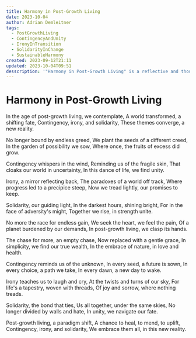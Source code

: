 ```yaml
---
title: Harmony in Post-Growth Living
date: 2023-10-04
author: Adrian Demleitner
tags:
  - PostGrowthLiving
  - ContingencyAndUnity
  - IronyInTransition
  - SolidarityInChange
  - SustainableHarmony
created: 2023-09-12T21:11
updated: 2023-10-04T09:51
desscription: '"Harmony in Post-Growth Living" is a reflective and thought-provoking poem that explores the transformative era of post-growth living, where humanity shifts its focus from endless material consumption to a more sustainable and mindful way of life. The poem delves into the themes of contingency, irony, and solidarity, highlighting the fragility and uncertainty of our world, the paradoxes we face, and the importance of coming together in unity to navigate this new reality. It celebrates the beauty of simplicity, our connection with nature, and the profound shift in values that characterize this changing world.'
---
```

# Harmony in Post-Growth Living

In the age of post-growth living, we contemplate,
A world transformed, a shifting fate,
Contingency, irony, and solidarity,
These themes converge, a new reality.

No longer bound by endless greed,
We plant the seeds of a different creed,
In the garden of possibility we sow,
Where once, the fruits of excess did grow.

Contingency whispers in the wind,
Reminding us of the fragile skin,
That cloaks our world in uncertainty,
In this dance of life, we find unity.

Irony, a mirror reflecting back,
The paradoxes of a world off track,
Where progress led to a precipice steep,
Now we tread lightly, our promises to keep.

Solidarity, our guiding light,
In the darkest hours, shining bright,
For in the face of adversity's might,
Together we rise, in strength unite.

No more the race for endless gain,
We seek the heart, we feel the pain,
Of a planet burdened by our demands,
In post-growth living, we clasp its hands.

The chase for more, an empty chase,
Now replaced with a gentle grace,
In simplicity, we find our true wealth,
In the embrace of nature, in love and health.

Contingency reminds us of the unknown,
In every seed, a future is sown,
In every choice, a path we take,
In every dawn, a new day to wake.

Irony teaches us to laugh and cry,
At the twists and turns of our sky,
For life's a tapestry, woven with threads,
Of joy and sorrow, where nothing treads.

Solidarity, the bond that ties,
Us all together, under the same skies,
No longer divided by walls and hate,
In unity, we navigate our fate.

Post-growth living, a paradigm shift,
A chance to heal, to mend, to uplift,
Contingency, irony, and solidarity,
We embrace them all, in this new reality.